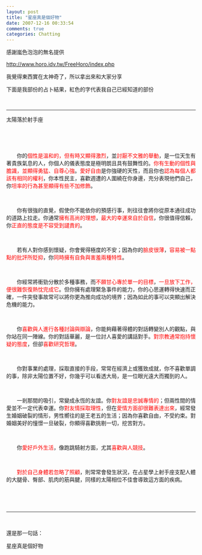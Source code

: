 ```yaml
---
layout: post
title: "星座真是個好物"
date: 2007-12-16 00:33:54
comments: true
categories: Chatting
---
```

<p>感謝嵐色泡泡的無名提供</p><p><a href="http://www.horo.idv.tw/FreeHoro/index.php">http://www.horo.idv.tw/FreeHoro/index.php</a></p><p>我覺得東西實在太神奇了，所以拿出來和大家分享</p><p>下面是我部份的占卜結果，紅色的字代表我自己已經知道的部份</p><p> </p><hr /><p class="MsoNormal" style="MARGIN: 0cm 0cm 0pt"><span style="FONT-FAMILY: 新細明體; mso-ascii-font-family: 'Times New Roman'; mso-hansi-font-family: 'Times New Roman'">太陽落於射手座</span><span lang="EN-US"></span><p>&nbsp;</p><p class="MsoNormal" style="MARGIN: 0cm 0cm 0pt"><span lang="EN-US"></span><p>&nbsp;</p><p class="MsoNormal" style="MARGIN: 0cm 0cm 0pt"><span style="FONT-FAMILY: 新細明體; mso-ascii-font-family: 'Times New Roman'; mso-hansi-font-family: 'Times New Roman'">　　你的<span style="COLOR: red">個性是溫和的，但有時又顯得激烈</span>，並<span style="COLOR: red">討厭不文雅的舉動</span>，是一位天生有著貴族氣息的人，你個人的儀表態度是極明朗且具有鼓舞性的。<span style="COLOR: red">你有生動的個性與膽識，並顯得勇猛、自尊心強</span>。<span style="COLOR: red">愛好自由</span>是你強硬的天性，而且你也<span style="COLOR: red">認為每個人都該有相同的權利</span>，你本性民主，喜歡週遭的人圍繞在你身邊，充分表現他們自己，你<span style="COLOR: red">坦率的行為甚至顯得有些不加修飾</span>。</span><span lang="EN-US"></span><p>&nbsp;</p><p class="MsoNormal" style="MARGIN: 0cm 0cm 0pt"><span style="FONT-FAMILY: 新細明體; mso-ascii-font-family: 'Times New Roman'; mso-hansi-font-family: 'Times New Roman'">　　你有很強的直覺，假使你不能依你的預感行事，則往往會將你從原本通往成功的道路上拉走。你通常<span style="COLOR: red">擁有高尚的理想</span>，<span style="COLOR: red">最大的幸運來自於自信</span>，你很值得信賴，你<span style="COLOR: red">正直的態度是不容受到譴責的</span>。</span><span lang="EN-US"></span><p>&nbsp;</p><p class="MsoNormal" style="MARGIN: 0cm 0cm 0pt"><span style="FONT-FAMILY: 新細明體; mso-ascii-font-family: 'Times New Roman'; mso-hansi-font-family: 'Times New Roman'">　　若有人對你感到懷疑，你會覺得極度的不安；因為你的<span style="COLOR: red">臉皮很薄</span>，<span style="COLOR: red">容易被一點點的批評所貶抑</span>，你<span style="COLOR: red">同時擁有自負與害羞兩種特性</span>。</span><span lang="EN-US"></span><p>&nbsp;</p><p class="MsoNormal" style="MARGIN: 0cm 0cm 0pt"><span style="FONT-FAMILY: 新細明體; mso-ascii-font-family: 'Times New Roman'; mso-hansi-font-family: 'Times New Roman'">　　你經常將衝勁分散於多種事務，而<span style="COLOR: red">不願甘心專於單一的目標</span>，<span style="COLOR: red">一旦放下工作，便很難恢復熱忱完成它</span>。但你擁有處理緊急事件的能力，你的心思運轉得快速而正確，一件突發事故常可以將你更為推向成功的境界；因為如此的事可以突顯出解決危機的能力。</span><span lang="EN-US"></span><p>&nbsp;</p><p class="MsoNormal" style="MARGIN: 0cm 0cm 0pt"><span style="FONT-FAMILY: 新細明體; mso-ascii-font-family: 'Times New Roman'; mso-hansi-font-family: 'Times New Roman'">　　你<span style="COLOR: red">喜歡與人進行各種討論與辯論</span>，你能夠藉著得體的對話轉變別人的觀點，與你站在同一陣線。你的對話華麗，是一位討人喜愛的講話對手。<span style="COLOR: red">對宗教通常抱持懷疑的態度</span>，但卻<span style="COLOR: red">喜歡研究哲理</span>。</span><span lang="EN-US"></span><p>&nbsp;</p><p class="MsoNormal" style="MARGIN: 0cm 0cm 0pt"><span style="FONT-FAMILY: 新細明體; mso-ascii-font-family: 'Times New Roman'; mso-hansi-font-family: 'Times New Roman'">　　你對事業的處理，採取直接的手段，常常在經濟上或獲致成就，你不喜歡單調的事，除非太陽位置不好，你幾乎可以看透大局，是一位眼光遠大而獨到的人。</span><span lang="EN-US"></span><p>&nbsp;</p><p class="MsoNormal" style="MARGIN: 0cm 0cm 0pt"><span style="FONT-FAMILY: 新細明體; mso-ascii-font-family: 'Times New Roman'; mso-hansi-font-family: 'Times New Roman'">　　一剎那間的吸引，常變成永恆的友誼。你<span style="COLOR: red">對友誼是忠誠專情的</span>；但兩性間的情愛並不一定代表幸運。你<span style="COLOR: red">對友情採取理性</span>，但在<span style="COLOR: red">愛情方面卻很難表達出來</span>，經常發生婚姻破裂的情形，男性嚮往的是王老五的生活；因為你喜歡自由，不受約束。對婚姻美好的憧憬一旦破裂，你顯得喜歡挑剔一切，挖苦對方。</span><span lang="EN-US"></span><p>&nbsp;</p><p class="MsoNormal" style="MARGIN: 0cm 0cm 0pt"><span style="FONT-FAMILY: 新細明體; mso-ascii-font-family: 'Times New Roman'; mso-hansi-font-family: 'Times New Roman'">　　你<span style="COLOR: red">愛好戶外生活</span>，像跑跳騎射方面，尤其<span style="COLOR: red">喜歡與人競技</span>。</span><span lang="EN-US"></span><p>&nbsp;</p><p class="MsoNormal" style="MARGIN: 0cm 0cm 0pt"><span style="FONT-FAMILY: 新細明體; mso-ascii-font-family: 'Times New Roman'; mso-hansi-font-family: 'Times New Roman'">　　<span style="COLOR: red">對於自己身體若忽略了照顧</span>，則常常會發生狀況，在占星學上射手座支配人體的大腿骨、臀部、肌肉的筋與腱，同樣的太陽相位不佳會導致這方面的疾病。</span><span lang="EN-US"></span><p>&nbsp;</p><p>&nbsp;</p><hr /><p>&nbsp;</p><p>還是那一句話：</p><p>星座真是個好物</p></p><p> </p></p><p> </p></p><p> </p></p><p> </p></p><p> </p></p><p> </p></p><p> </p></p><p> </p></p><p> </p></p><p> </p></p><p> </p>
